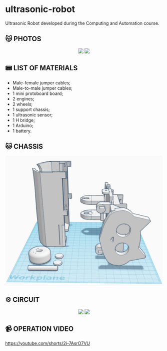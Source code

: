 # ultrasonic-robot
Ultrasonic Robot developed during the Computing and Automation course.

## 😽 PHOTOS
<p align="center">
  <img src="https://github.com/rharcosta/ultrasonic-robot/blob/main/Fotos/img_1.png"/>
  <img src="https://github.com/rharcosta/ultrasonic-robot/blob/main/Fotos/img_2.png"/>
</p>

## 📟 LIST OF MATERIALS
* Male-female jumper cables;
* Male-to-male jumper cables;
* 1 mini protoboard board;
* 2 engines;
* 2 wheels;
* 1 support chassis;
* 1 ultrasonic sensor;
* 1 H bridge;
* 1 Arduino;
* 1 battery.

## 🐱 CHASSIS
<p align="center">
  <img src="https://github.com/rharcosta/ultrasonic-robot/blob/main/Fotos/img_9.png"/>
</p>

## ⚙️ CIRCUIT 
<p align="center">
  <img src="https://github.com/rharcosta/ultrasonic-robot/blob/main/Fotos/img_6.png"/>
  <img src="https://github.com/rharcosta/ultrasonic-robot/blob/main/Fotos/img_7.png"/>
</p>

## 📹 OPERATION VIDEO
https://youtube.com/shorts/2i-7AsrO7VU


